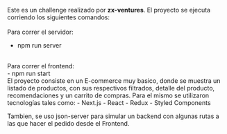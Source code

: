 Este es un challenge realizado por <strong>zx-ventures</strong>. 
El proyecto se ejecuta corriendo los siguientes comandos:
<br><br>
Para correr el servidor: 
<br>
- npm run server
<br>
Para correr el frontend: 
<br> 
- npm run start
<br>
El proyecto consiste en un E-commerce muy basico, donde se muestra un listado de productos, con sus respectivos filtrados,
detalle del producto, recomendaciones y un carrito de compras. Para el mismo se utilizaron tecnologías tales como: 
- Next.js
- React
- Redux
- Styled Components

Tambien, se uso json-server para simular un backend con algunas rutas a las que hacer el pedido desde el Frontend.
